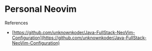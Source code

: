 # Personal Neovim

References
- [https://github.com/unknownkoder/Java-FullStack-NeoVim-Configuration](https://github.com/unknownkoder/Java-FullStack-NeoVim-Configuration)


